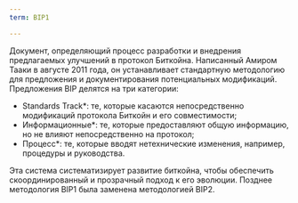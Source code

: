 ```yaml
---
term: BIP1

---
```

Документ, определяющий процесс разработки и внедрения предлагаемых улучшений в протокол Биткойна. Написанный Амиром Тааки в августе 2011 года, он устанавливает стандартную методологию для предложения и документирования потенциальных модификаций. Предложения BIP делятся на три категории:


- Standards Track*: те, которые касаются непосредственно модификаций протокола Биткойн и его совместимости;
- Информационные*: те, которые предоставляют общую информацию, но не влияют непосредственно на протокол;
- Процесс*: те, которые вводят нетехнические изменения, например, процедуры и руководства.

Эта система систематизирует развитие биткойна, чтобы обеспечить скоординированный и прозрачный подход к его эволюции. Позднее методология BIP1 была заменена методологией BIP2.